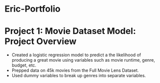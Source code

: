 # Eric-Portfolio

# Project 1: Movie Dataset Model: Project Overview
* Created a logistic regression model to predict a the likelihood of producing a great movie using variables such as movie runtime, genre, budget, etc. 
* Prepped data on 45k movies from the Full Movie Lens Dataset.
* Used dummy variables to break up genres into separate variables. 
